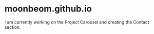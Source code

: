 # moonbeom.github.io

I am currently working on the Project Carousel and creating the Contact section.
